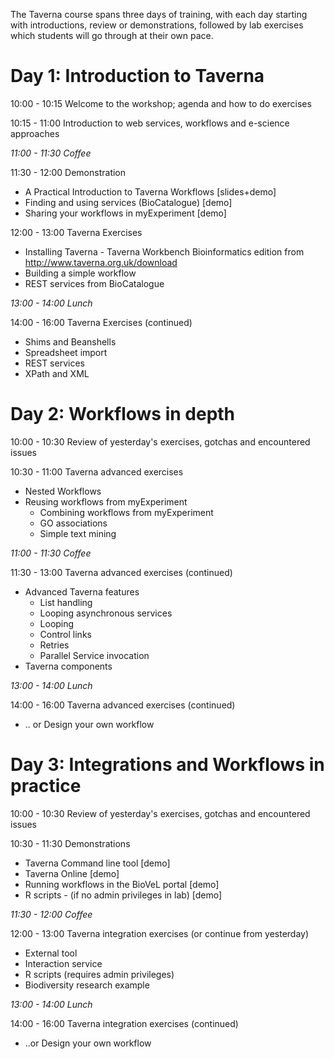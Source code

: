 The Taverna course spans three days of training, with each day starting with introductions, review or demonstrations, 
followed by lab exercises which students will go through at their own pace.


# Day 1: Introduction to Taverna

10:00 - 10:15 Welcome to the workshop; agenda and how to do exercises

10:15 - 11:00 Introduction to web services, workflows and e-science approaches

*11:00 - 11:30 Coffee*

11:30 - 12:00 Demonstration

 *  A Practical Introduction to Taverna Workflows [slides+demo]
 *  Finding and using services (BioCatalogue) [demo]  
 *  Sharing your workflows in myExperiment [demo]

12:00 - 13:00 Taverna Exercises

 * Installing Taverna - Taverna Workbench Bioinformatics edition from http://www.taverna.org.uk/download
 * Building a simple workflow
 * REST services from BioCatalogue

*13:00 - 14:00 Lunch*

14:00 - 16:00 Taverna Exercises (continued)

  * Shims and Beanshells
  * Spreadsheet import
  * REST services
  * XPath and XML


# Day 2: Workflows in depth

10:00 - 10:30 Review of yesterday's exercises, gotchas and encountered issues

10:30 - 11:00 Taverna advanced exercises

 * Nested Workflows
 * Reusing workflows from myExperiment
   * Combining workflows from myExperiment
   * GO associations
   * Simple text mining
     

*11:00 - 11:30 Coffee*

11:30 - 13:00 Taverna advanced exercises (continued)

* Advanced Taverna features
  * List handling
  * Looping asynchronous services
  * Looping
  * Control links
  * Retries
  * Parallel Service invocation
* Taverna components

*13:00 - 14:00 Lunch*

14:00 - 16:00 Taverna advanced exercises (continued)

  * .. or Design your own workflow


# Day 3: Integrations and Workflows in practice

10:00 - 10:30 Review of yesterday's exercises, gotchas and encountered issues

10:30 - 11:30 Demonstrations

 * Taverna Command line tool [demo]
 * Taverna Online [demo]
 * Running workflows in the BioVeL portal [demo] 
 * R scripts - (if no admin privileges in lab) [demo]

*11:30 - 12:00 Coffee*

12:00 - 13:00 Taverna integration exercises (or continue from yesterday)

 * External tool
 * Interaction service
 * R scripts (requires admin privileges)
 * Biodiversity research example

*13:00 - 14:00 Lunch*

14:00 - 16:00 Taverna integration exercises (continued)

  * ..or Design your own workflow

 
